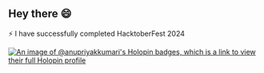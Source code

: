 ## Hey there 😄

<!--
**anupriyakkumari/anupriyakkumari** is a ✨ _special_ ✨ repository because its `README.md` (this file) appears on your GitHub profile.

Here are some ideas to get you started:
-->
⚡ I have successfully completed HacktoberFest 2024
<!--
- 🌱 I’m currently learning ...
- 👯 I’m looking to collaborate on ...
- 🤔 I’m looking for help with ...
- 💬 Ask me about ...
- 📫 How to reach me: ...
- 👋Pronouns: ...
- 🔭 Fun fact: ...
-->
[![An image of @anupriyakkumari's Holopin badges, which is a link to view their full Holopin profile](https://holopin.me/anupriyakkumari)](https://holopin.io/@anupriyakkumari)
